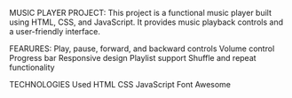 MUSIC PLAYER PROJECT:
This project is a functional music player built using HTML, CSS, and JavaScript. It provides music playback controls and a user-friendly interface.

FEARURES:
Play, pause, forward, and backward controls
Volume control
Progress bar
Responsive design
Playlist support
Shuffle and repeat functionality

TECHNOLOGIES Used
HTML
CSS
JavaScript
Font Awesome
